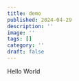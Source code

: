 ```yaml
---
title: demo
published: 2024-04-29
description: ''
image: ''
tags: []
category: ''
draft: false 
---
```

Hello World
